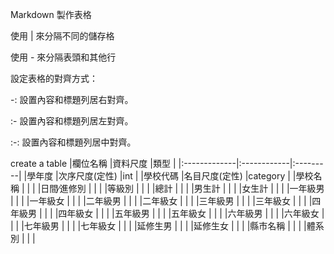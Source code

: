 Markdown 製作表格

使用 | 來分隔不同的儲存格

使用 - 來分隔表頭和其他行

設定表格的對齊方式：

-: 設置內容和標題列居右對齊。

:- 設置內容和標題列居左對齊。

:-: 設置內容和標題列居中對齊。

create a table
|欄位名稱       |資料尺度     |類型       |
|:-------------|:------------|:---------|
|學年度         |次序尺度(定性) |int      |
|學校代碼       |名目尺度(定性) |category |
|學校名稱       |              |         |
|日間∕進修別    |              |         |
|等級別        |              |         |
|總計	         |              |         |
|男生計	      |              |         |
|女生計	      |              |         |
|一年級男	    |              |         |
|一年級女	    |              |         |
|二年級男	    |              |         |
|二年級女	    |              |         |
|三年級男	    |              |         |
|三年級女	    |              |         |
|四年級男	    |              |         |
|四年級女	    |              |         |
|五年級男	    |              |         |
|五年級女	    |              |         |
|六年級男	    |              |         |
|六年級女	    |              |         |
|七年級男	    |              |         |
|七年級女	    |              |         |
|延修生男	    |              |         |
|延修生女	    |              |         |
|縣市名稱	    |              |         |
|體系別       |              |         |
